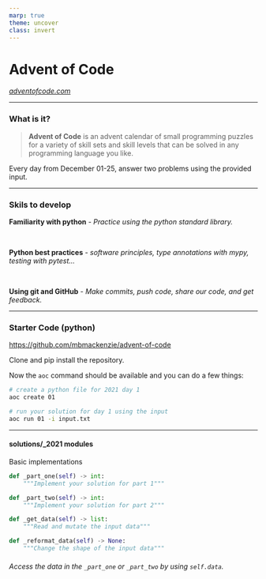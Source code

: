 ```yaml
---
marp: true
theme: uncover
class: invert
---
```


# Advent of Code

_[adventofcode.com](https://adventofcode.com/)_

---

### What is it?

> **Advent of Code** is an advent calendar of small programming puzzles for a variety of skill sets and skill levels that can be solved in any programming language you like.

Every day from December 01-25, answer two problems using the provided input.

---

### Skils to develop

**Familiarity with python** - _Practice using the python standard library._

</br>

**Python best practices** - _software principles, type annotations with mypy, testing with pytest..._

</br>

**Using git and GitHub** - _Make commits, push code, share our code, and get feedback._

---

### Starter Code (python)

https://github.com/mbmackenzie/advent-of-code

Clone and pip install the repository.

Now the `aoc` command should be available and you can do a few things:

```bash
# create a python file for 2021 day 1
aoc create 01

# run your solution for day 1 using the input
aoc run 01 -i input.txt
```

---

#### solutions/\_2021 modules

Basic implementations

```python
def _part_one(self) -> int:
    """Implement your solution for part 1"""

def _part_two(self) -> int:
    """Implement your solution for part 2"""

def _get_data(self) -> list:
    """Read and mutate the input data"""

def _reformat_data(self) -> None:
    """Change the shape of the input data"""
```

###### Access the data in the `_part_one` or `_part_two` by using `self.data`.
